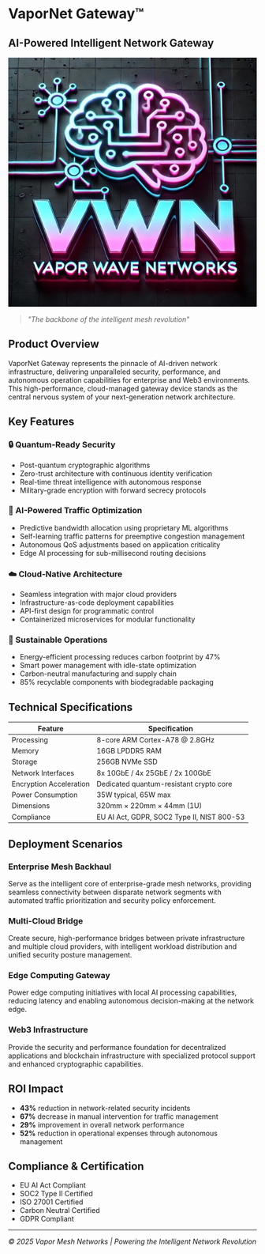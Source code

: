 # VaporNet Gateway™
## AI-Powered Intelligent Network Gateway

![VaporNet Gateway](../img/logo-600.jpg)

> *"The backbone of the intelligent mesh revolution"*

## Product Overview

VaporNet Gateway represents the pinnacle of AI-driven network infrastructure, delivering unparalleled security, performance, and autonomous operation capabilities for enterprise and Web3 environments. This high-performance, cloud-managed gateway device stands as the central nervous system of your next-generation network architecture.

## Key Features

### 🔒 Quantum-Ready Security
- Post-quantum cryptographic algorithms
- Zero-trust architecture with continuous identity verification
- Real-time threat intelligence with autonomous response
- Military-grade encryption with forward secrecy protocols

### 🧠 AI-Powered Traffic Optimization
- Predictive bandwidth allocation using proprietary ML algorithms
- Self-learning traffic patterns for preemptive congestion management
- Autonomous QoS adjustments based on application criticality
- Edge AI processing for sub-millisecond routing decisions

### ☁️ Cloud-Native Architecture
- Seamless integration with major cloud providers
- Infrastructure-as-code deployment capabilities
- API-first design for programmatic control
- Containerized microservices for modular functionality

### 🌱 Sustainable Operations
- Energy-efficient processing reduces carbon footprint by 47%
- Smart power management with idle-state optimization
- Carbon-neutral manufacturing and supply chain
- 85% recyclable components with biodegradable packaging

## Technical Specifications

| Feature | Specification |
|---------|---------------|
| Processing | 8-core ARM Cortex-A78 @ 2.8GHz |
| Memory | 16GB LPDDR5 RAM |
| Storage | 256GB NVMe SSD |
| Network Interfaces | 8x 10GbE / 4x 25GbE / 2x 100GbE |
| Encryption Acceleration | Dedicated quantum-resistant crypto core |
| Power Consumption | 35W typical, 65W max |
| Dimensions | 320mm × 220mm × 44mm (1U) |
| Compliance | EU AI Act, GDPR, SOC2 Type II, NIST 800-53 |

## Deployment Scenarios

### Enterprise Mesh Backhaul
Serve as the intelligent core of enterprise-grade mesh networks, providing seamless connectivity between disparate network segments with automated traffic prioritization and security policy enforcement.

### Multi-Cloud Bridge
Create secure, high-performance bridges between private infrastructure and multiple cloud providers, with intelligent workload distribution and unified security posture management.

### Edge Computing Gateway
Power edge computing initiatives with local AI processing capabilities, reducing latency and enabling autonomous decision-making at the network edge.

### Web3 Infrastructure
Provide the security and performance foundation for decentralized applications and blockchain infrastructure with specialized protocol support and enhanced cryptographic capabilities.

## ROI Impact

- **43%** reduction in network-related security incidents
- **67%** decrease in manual intervention for traffic management
- **29%** improvement in overall network performance
- **52%** reduction in operational expenses through autonomous management

## Compliance & Certification

- EU AI Act Compliant
- SOC2 Type II Certified
- ISO 27001 Certified
- Carbon Neutral Certified
- GDPR Compliant

---

*© 2025 Vapor Mesh Networks | Powering the Intelligent Network Revolution*
